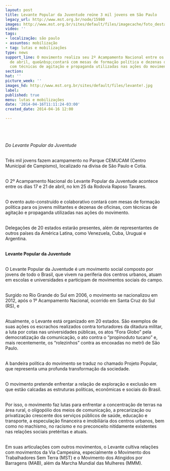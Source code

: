 ```yaml
---
layout: post
title: Levante Popular da Juventude reúne 3 mil jovens em São Paulo
legacy_url: http://www.mst.org.br/node/15980
images: http://www.mst.org.br/sites/default/files/imagecache/foto_destaque/levante!.jpg
video: ''
tags:
- localização: são paulo
- assuntos: mobilização
- tag: lutas e mobilizações
type: news
support_line: O movimento realiza seu 2º Acampamento Nacional entre os dias 17 e 21
  de abril, que&nbsp;contará com mesas de formação política e dezenas de oficinas,
  com técnicas de agitação e propaganda utilizadas nas ações do movimento.
section: 
hat: ''
picture_week: ''
images_hd: http://www.mst.org.br/sites/default/files/levante!.jpg
label: 
published: true
menu: lutas e mobilizações
date: '2014-04-16T11:11:24-03:00'
created_date: 2014-04-16 12:00

---
```

<p><img style="margin: 10px;" src="http://www.mst.org.br/sites/default/files/levante_2.jpg" alt=""><br><br><br><em>Do Levante Popular da Juventude<br></em></p><p><br>Três mil jovens fazem acampamento no Parque CEMUCAM (Centro Municipal de Campismo), localizado na divisa de São Paulo e Cotia.</p><p><br>O 2º Acampamento Nacional do Levante Popular da Juventude acontece entre os dias 17 e 21 de abril, no km 25 da Rodovia Raposo Tavares.</p><p><br>O evento auto-construído e colaborativo contará com mesas de formação política para os jovens militantes e dezenas de oficinas, com técnicas de agitação e propaganda utilizadas nas ações do movimento.&nbsp;</p><p><br>Delegações de 20 estados estarão presentes, além de representantes de outros países da América Latina, como Venezuela, Cuba, Uruguai e Argentina.</p><p><br><strong>Levante Popular da Juventude</strong></p><p><br>O Levante Popular da Juventude é um movimento social composto por jovens de todo o Brasil, que vivem na periferia dos centros urbanos, atuam em escolas e universidades e participam de movimentos sociais do campo.</p><p><br>Surgido no Rio Grande do Sul em 2006, o movimento se nacionalizou em 2012, após o 1º Acampamento Nacional, ocorrido em Santa Cruz do Sul (RS), e</p><p><br>Atualmente, o Levante está organizado em 20 estados. São exemplos de suas ações os escrachos realizados contra torturadores da ditadura militar, a luta por cotas nas universidades públicas, os atos “Fora Globo” pela democratização da comunicação, o ato contra o “propinoduto tucano” e, mais recentemente, os “rolezinhos” contra as encoxadas no metrô de São Paulo.</p><p><br>A bandeira política do movimento se traduz no chamado Projeto Popular, que representa uma profunda transformação da sociedade.</p><p><br>O movimento pretende enfrentar a relação de exploração e exclusão em que estão calcadas as estruturas políticas, econômicas e sociais do Brasil.</p><p><br>Por isso, o movimento faz lutas para enfrentar a concentração de terras na área rural, o oligopólio dos meios de comunicação, a precarização ou privatização crescente dos serviços públicos de saúde, educação e transporte, a especulação financeira e imobiliária dos centros urbanos, bem como no machismo, no racismo e no preconceito nitidamente existentes nas relações sociais pretéritas e atuais.</p><p><br>Em suas articulações com outros movimentos, o Levante cultiva relações com movimentos da Via Campesina, especialmente o Movimento dos Trabalhadores Sem Terra (MST) e o Movimento dos Atingidos por Barragens (MAB), além da Marcha Mundial das Mulheres (MMM).</p><p>&nbsp;</p><p>&nbsp;</p>
